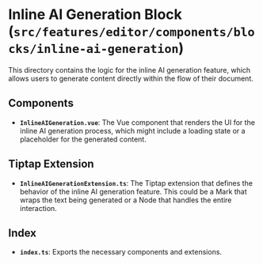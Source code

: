 # Inline AI Generation Block (`src/features/editor/components/blocks/inline-ai-generation`)

This directory contains the logic for the inline AI generation feature, which allows users to generate content directly within the flow of their document.

## Components

-   **`InlineAIGeneration.vue`**: The Vue component that renders the UI for the inline AI generation process, which might include a loading state or a placeholder for the generated content.

## Tiptap Extension

-   **`InlineAIGenerationExtension.ts`**: The Tiptap extension that defines the behavior of the inline AI generation feature. This could be a Mark that wraps the text being generated or a Node that handles the entire interaction.

## Index

-   **`index.ts`**: Exports the necessary components and extensions. 